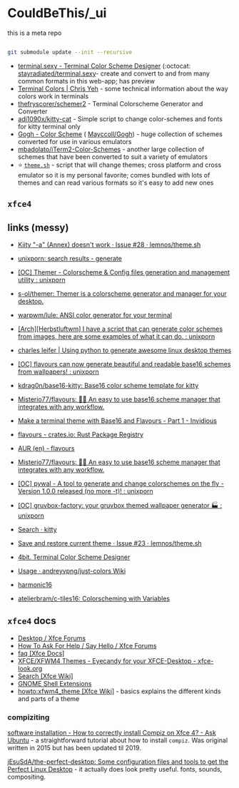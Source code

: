 # CouldBeThis/_ui

this is a meta repo

```zsh

git submodule update --init --recursive 

``` 


- [terminal.sexy - Terminal Color Scheme Designer](https://terminal.sexy/) (:octocat: [stayradiated/terminal.sexy](https://github.com/stayradiated/terminal.sexy)- create and convert to and from many common formats in this web-app; has preview
- [Terminal Colors | Chris Yeh](https://chrisyeh96.github.io/2020/03/28/terminal-colors.html) - some technical information about the way colors work in terminals
- [thefryscorer/schemer2](https://github.com/thefryscorer/schemer2) - Terminal Colorscheme Generator and Converter
- [adi1090x/kitty-cat](https://github.com/adi1090x/kitty-cat) - Simple script to change color-schemes and fonts for kitty terminal only
- [Gogh - Color Scheme](https://mayccoll.github.io/Gogh/) ( [Mayccoll/Gogh](https://github.com/Mayccoll/Gogh)) - huge collection of schemes converted for use in various emulators
- [mbadolato/iTerm2-Color-Schemes](https://github.com/mbadolato/iTerm2-Color-Schemes) - another large collection of schemes that have been converted to suit a variety of emulators
- ⭐ [`theme.sh`](https://github.com/lemnos/theme.sh) - script that will change themes; cross platform and cross emulator so it is my personal favorite; comes bundled with lots of themes and can read various formats so it's easy to add new ones


## `xfce4`

## links (messy)


* [Kiity "-a" (Annex) doesn't work · Issue #28 · lemnos/theme.sh](https://github.com/lemnos/theme.sh/issues/28)
* [unixporn: search results - generate](https://old.reddit.com/r/unixporn/search?q=generate&restrict_sr=on&include_over_18=on&sort=comments&t=all)
* [[OC] Themer - Colorscheme & Config files generation and management utility : unixporn](https://old.reddit.com/r/unixporn/comments/2xoy2g/oc_themer_colorscheme_config_files_generation_and/)
* [s-ol/themer: Themer is a colorscheme generator and manager for your desktop.](https://github.com/s-ol/themer)
* [warpwm/lule: ANSI color generator for your terminal](https://github.com/warpwm/lule)
* [[Arch][Herbstluftwm] I have a script that can generate color schemes from images, here are some examples of what it can do. : unixporn](https://old.reddit.com/r/unixporn/comments/1os54a/archherbstluftwm_i_have_a_script_that_can/)
* [charles leifer | Using python to generate awesome linux desktop themes](https://charlesleifer.com/blog/using-python-to-generate-awesome-linux-desktop-themes/)
* [[OC] flavours can now generate beautiful and readable base16 schemes from wallpapers! : unixporn](https://old.reddit.com/r/unixporn/comments/jwjld0/oc_flavours_can_now_generate_beautiful_and/)
* [kdrag0n/base16-kitty: Base16 color scheme template for kitty](https://github.com/kdrag0n/base16-kitty)
* [Misterio77/flavours: 🎨💧 An easy to use base16 scheme manager that integrates with any workflow.](https://github.com/misterio77/flavours/)
* [Make a terminal theme with Base16 and Flavours - Part 1 - Invidious](https://invidious.snopyta.org/watch?v=1HPo4VvI6dA&local=true&quality=hd720&dark_mode=true&subtitles=eng)
* [flavours - crates.io: Rust Package Registry](https://crates.io/crates/flavours)
* [AUR (en) - flavours](https://aur.archlinux.org/packages/flavours)
* [Misterio77/flavours: 🎨💧 An easy to use base16 scheme manager that integrates with any workflow.](https://github.com/misterio77/flavours/)
* [[OC] pywal - A tool to generate and change colorschemes on the fly - Version 1.0.0 released (no more -t)! : unixporn](https://old.reddit.com/r/unixporn/comments/7mhuaa/oc_pywal_a_tool_to_generate_and_change/)
* [[OC] gruvbox-factory: your gruvbox themed wallpaper generator 🏭 : unixporn](https://old.reddit.com/r/unixporn/comments/m17ajg/oc_gruvboxfactory_your_gruvbox_themed_wallpaper/)
* [Search · kitty](https://github.com/lemnos/theme.sh/search?q=kitty&type=issues)
* [Save and restore current theme · Issue #23 · lemnos/theme.sh](https://github.com/lemnos/theme.sh/issues/23)

* [4bit. Terminal Color Scheme Designer](https://ciembor.github.io/4bit/)

* [Usage · andreyvpng/just-colors Wiki](https://github.com/andreyvpng/just-colors/wiki/Usage)
* [harmonic16](https://janniks.github.io/harmonic16/)
* [atelierbram/c-tiles16: Colorscheming with Variables](https://github.com/atelierbram/c-tiles16)


## `xfce4` docs

* [Desktop / Xfce Forums](https://forum.xfce.org/viewforum.php?id=4)
* [How To Ask For Help / Say Hello / Xfce Forums](https://forum.xfce.org/viewtopic.php?id=9278)
* [faq [Xfce Docs]](https://docs.xfce.org/faq#themes)
* [XFCE/XFWM4 Themes - Eyecandy for your XFCE-Desktop - xfce-look.org](https://www.xfce-look.org/browse?cat=138&ord=latest)
* [Search [Xfce Wiki]](https://wiki.xfce.org/start?do=search&id=howto%3Ainstall_new_themes&q=gtk+css)
* [GNOME Shell Extensions](https://extensions.gnome.org/)
* [howto:xfwm4_theme [Xfce Wiki]](https://wiki.xfce.org/howto/xfwm4_theme) - basics explains the different kinds and parts of a theme

### compiziting

[software installation - How to correctly install Compiz on Xfce 4? - Ask Ubuntu](https://askubuntu.com/questions/702858/how-to-correctly-install-compiz-on-xfce-4)  - a straightforward tutorial about how to install `compiz`. Was original written in 2015 but has been updated til 2019. 

[jEsuSdA/the-perfect-desktop: Some configuration files and tools to get the Perfect Linux Desktop](https://github.com/jEsuSdA/the-perfect-desktop) - it actually does look pretty useful. fonts, sounds, compositing. 
